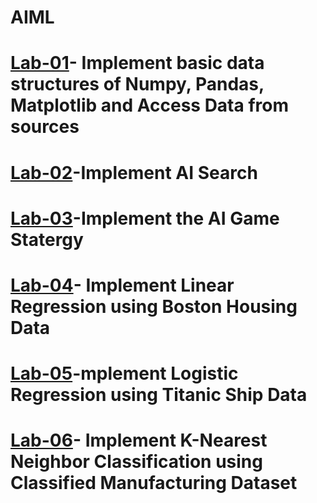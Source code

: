 # AIML
# [Lab-01](https://colab.research.google.com/drive/15i3A4bCRpsBfmXNu2L0lrmzqkWbH5JTr)- Implement basic data structures of Numpy, Pandas, Matplotlib and Access Data from sources
# [Lab-02](https://colab.research.google.com/drive/1WxdYSE-FpZvMWEb_JdRqkGNnDJwuAWFU#scrollTo=eeTz2UxVl76x)-Implement AI Search
# [Lab-03](https://colab.research.google.com/drive/180bh4z6zir_OMNMOFewcQOF2eXQhzzGW#scrollTo=Nf6MYl72OyVn)-Implement the AI Game Statergy
# [Lab-04](https://colab.research.google.com/drive/1kRrgYbSns0vqOl9KiR8pALYbv1qttERo)- Implement Linear Regression using Boston Housing Data
# [Lab-05]()-mplement Logistic Regression using Titanic Ship Data
# [Lab-06](https://colab.research.google.com/drive/1bhZHfkbfSkMCmRTOrpp65ejSmCKgA6eB#scrollTo=g8LW_1SuKOHl)- Implement K-Nearest Neighbor Classification using Classified Manufacturing Dataset

